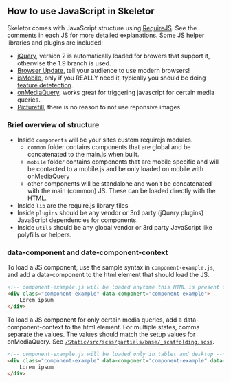 ## How to use JavaScript in Skeletor

Skeletor comes with JavaScript structure using [RequireJS](http://requirejs.org). See the comments in each JS for more detailed explanations. Some JS helper libraries and plugins are included:

* [jQuery](https://jquery.com), version 2 is automatically loaded for browers that support it, otherwise the 1.9 branch is used.
* [Browser Update](http://browser-update.org), tell your audience to use modern browsers!
* [isMobile](https://github.com/kaimallea/isMobile), only if you REALLY need it, typically you should be doing [feature detetection](https://learn.jquery.com/code-organization/feature-browser-detection).
* [onMediaQuery](https://github.com/JoshBarr/on-media-query), works great for triggering javascript for certain media queries.
* [Picturefill](https://github.com/scottjehl/picturefill), there is no reason to not use reponsive images.

### Brief overview of structure

* Inside ```components``` will be your sites custom requirejs modules.
	* ```common``` folder contains components that are global and be concatenated to the main.js when built.
	* ```mobile``` folder contains components that are mobile specific and will be contacted to a mobile.js and be only loaded on mobile with onMediaQuery
	* other components will be standalone and won't be concatenated with the main (common) JS. These can be loaded directly with the HTML.
* Inside ```lib``` are the require.js library files
* Inside ```plugins``` should be any vendor or 3rd party (jQuery plugins) JavaScript dependencies for components.
* Inside ```utils``` should be any global vendor or 3rd party JavaScript like polyfills or helpers.


### data-component and date-component-context
To load a JS component, use the sample syntax in ```component-example.js```, and add a data-component to the html element that should load the JS.

```HTML
<!-- component-example.js will be loaded anytime this HTML is present on the page -->
<div class="component-example" data-component="component-example">
	Lorem ipsum
</div>
```

To load a JS component for only certain media queries, add a data-component-context to the html element. For multiple states, comma separate the values. The values should match the setup values for onMediaQuery. See [```/Static/src/scss/partials/base/_scaffolding.scss```](/Static/src/scss/partials/base/_scaffolding.scss).

```HTML
<!-- component-example.js will be loaded only in tablet and desktop -->
<div class="component-example" data-component="component-example" data-component-context="tablet,desktop">
	Lorem ipsum
</div>
```